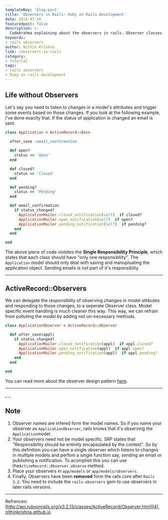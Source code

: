 ```yaml
---
templateKey: 'blog-post'
title: 'Observers in Rails: Ruby on Rails Development'
date: 2014-07-30
featuredpost: false
description: >-
  Codebrahma explaining about the observers in rails. Observer classes respond to life cycle callbacks to implement trigger-like behavior outside the original class.
keywords: 
- rails observers
author: Nithin Krishna 
link: /observers-in-rails
category:
- Tutorial
tags:
- rails observers
- Ruby on rails development
---
```


## Life without Observers

Let's say you need to listen to changes in a model's attributes and trigger some events based on those changes. If you look at the following example, I've done exaclty that. If the status of application is changed an email is sent.
    
```ruby    
class Application < ActiveRecord::Base
  
  after_save :email_confirmation

  def open?
    status == 'Open'
  end

  def closed?
    status == 'Closed'
  end

  def pending?
    status == 'Pending'
  end

  def email_confirmation
    if status_changed?
      ApplicationMailer.closed_notification(self)  if closed?
      ApplicationMailer.open_notification(self)  if open?
      ApplicationMailer.pending_notification(self)  if pending?
    end
  end

end
```

The above piece of code _violates_ the **Single Responsibility Principle**, which states that each class should have "only one responsiblilty". The `Application` model should only deal with saving and manupluating the application object. Sending emails is not part of it's responsiblity.

* * *

## ActiveRecord::Observers

We can delegate the responsiblity of observing changes in model attibutes and responding to those changes, to a seperate Observer class. Model specific event handling is much cleaner this way. This way, we can refrain from polluting the model by adding not un-necessary methods.
    
```ruby  
class ApplicationObserver < ActiveRecord::Observer

  def after_save(appl)
    if status_changed?
      ApplicationMailer.closed_notification(appl)  if appl.closed?
      ApplicationMailer.open_notification(appl)  if appl.open?
      ApplicationMailer.pending_notification(appl)  if appl.pending?
    end
  end

end
```
You can read more about the observer design pattern [here][1].

* * *

_ _

## Note

1. Observer names are infered form the model names. So if you name your observer as `ApplicationObserver`, rails knows that it's observing the `Application`model.
2. Your observers need not be model specific. SRP states that "Responsibility should be entirely encapsulated by the context". So by this definition you can have a single observer which listens to changes in multiple models and perfom a single function say, sending an email or publishing a notification. To acomplish this you can use the`ActiveRecord::Observer.observe` method.
3. Place your observers in `app/models` or `app/models/observers`.
4. Finally, Observers have been **removed** form the rails core after `Rails 3.2`. You need to include the `rails-observers` gem to use observers in later rails versions.
* * *

Refrences:  
[http://api.rubyonrails.org/v3.2.13/classes/ActiveRecord/Observer.html][4],  
[nithinkrishna.github.io][3]

[1]: http://sourcemaking.com/design_patterns/observer
[3]: http://nithinkrishna.github.io/blog/Active-record-observers/
[4]: http://api.rubyonrails.org/v3.2.13/classes/ActiveRecord/Observer.html

  